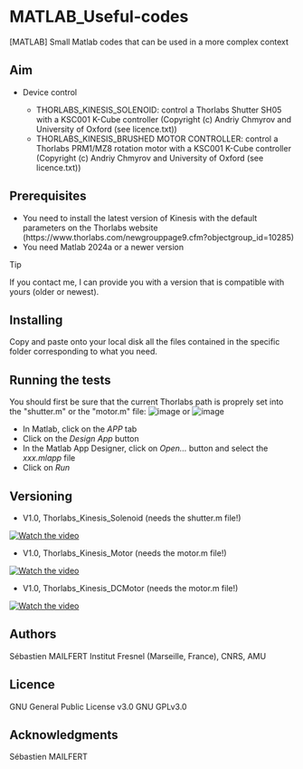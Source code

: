 # MATLAB_Useful-codes
[MATLAB] Small Matlab codes that can be used in a more complex context

## Aim

<ul>
<li> Device control</li>
<ul>
<li> THORLABS_KINESIS_SOLENOID: control a Thorlabs Shutter SH05 with a KSC001 K-Cube controller (Copyright (c) Andriy Chmyrov and University of Oxford (see licence.txt))</li>
<li> THORLABS_KINESIS_BRUSHED MOTOR CONTROLLER: control a Thorlabs PRM1/MZ8 rotation motor with a KSC001 K-Cube controller (Copyright (c) Andriy Chmyrov and University of Oxford (see licence.txt))</li>
</ul>
</ul>

## Prerequisites

<ul>
<li> You need to install the latest version of Kinesis with the default parameters on the Thorlabs website (https://www.thorlabs.com/newgrouppage9.cfm?objectgroup_id=10285)</li>
<li> You need Matlab 2024a or a newer version</li>
</ul>

> [!TIP]
> If you contact me, I can provide you with a version that is compatible with yours (older or newest).

## Installing
Copy and paste onto your local disk all the files contained in the specific folder corresponding to what you need.

## Running the tests

You should first be sure that the current Thorlabs path is proprely set into the "shutter.m" or the "motor.m" file:
![image](https://github.com/MAILFERT-Sebastien/MATLAB_Useful-codes/blob/main/Device_control/THORLABS_KINESIS_SOLENOID/Images/FilePath.png) 
or
![image](https://github.com/MAILFERT-Sebastien/MATLAB_Useful-codes/blob/main/Device_control/THORLABS_KINESIS_DCMOTOR%20CONTROLLER/Images/FilePath.png) 

<ul>
<li> In Matlab, click on the <i>APP</i> tab</li>
<li> Click on the <i>Design App</i> button</li>
<li> In the Matlab App Designer, click on <i>Open...</i> button and select the <i>xxx.mlapp</i> file</li>
<li> Click on <i>Run</i></li>
</ul>


## Versioning

<ul>
<li> V1.0, Thorlabs_Kinesis_Solenoid (needs the shutter.m file!)</li>
</ul>

[![Watch the video](https://github.com/MAILFERT-Sebastien/MATLAB_Useful-codes/blob/main/Device_control/THORLABS_KINESIS_SOLENOID/Images/Thorlabs_Kinesis_Solenoid.png)](https://youtu.be/3Ou0eR2DcCs?feature=shared)


<ul>
<li> V1.0, Thorlabs_Kinesis_Motor (needs the motor.m file!)</li>
</ul>

[![Watch the video](https://github.com/MAILFERT-Sebastien/MATLAB_Useful-codes/blob/main/Device_control/THORLABS_KINESIS_BRUSHED%20MOTOR%20CONTROLLER/Images/Thorlabs_Kinesis_Motor.png)](https://youtu.be/yIXE_s-mPlQ)

 
<ul>
<li> V1.0, Thorlabs_Kinesis_DCMotor (needs the motor.m file!)</li>
</ul>

[![Watch the video](https://github.com/MAILFERT-Sebastien/MATLAB_Useful-codes/blob/main/Device_control/THORLABS_KINESIS_DCMOTOR%20CONTROLLER/Images/Thorlabs_Kinesis_DCMotor.png)](https://youtu.be/wut1uU-jnE0)


## Authors
Sébastien MAILFERT
Institut Fresnel (Marseille, France), CNRS, AMU

## Licence
GNU General Public License v3.0
GNU GPLv3.0

## Acknowledgments
Sébastien MAILFERT

